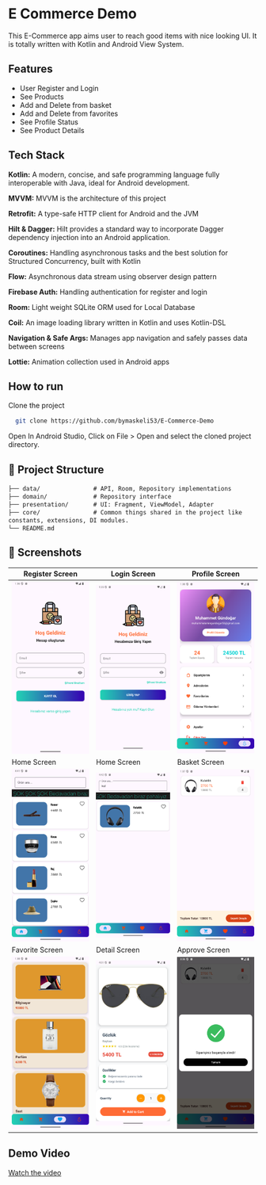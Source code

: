 # E Commerce Demo

This E-Commerce app aims user to reach good items with nice looking UI. It is totally written with Kotlin and Android View System.


## Features

- User Register and Login
- See Products
- Add and Delete from basket
- Add and Delete from favorites
- See Profile Status
- See Product Details


## Tech Stack

**Kotlin:** A modern, concise, and safe programming language fully interoperable with Java, ideal for Android development.

**MVVM:** MVVM is the architecture of this project

**Retrofit:** A type-safe HTTP client for Android and the JVM

**Hilt & Dagger:** Hilt provides a standard way to incorporate Dagger dependency injection into an Android application.

**Coroutines:** Handling asynchronous tasks and the best solution for Structured Concurrency, built with Kotlin

**Flow:** Asynchronous data stream using observer design pattern

**Firebase Auth:** Handling authentication for register and login

**Room:** Light weight SQLite ORM used for Local Database

**Coil:** An image loading library written in Kotlin and uses Kotlin-DSL

**Navigation & Safe Args:**  Manages app navigation and safely passes data between screens

**Lottie:** Animation collection used in Android apps


## How to run

Clone the project

```bash
  git clone https://github.com/bymaskeli53/E-Commerce-Demo
```

Open In Android Studio, Click on File > Open and select the cloned project directory.

## 📂 Project Structure

```
├── data/               # API, Room, Repository implementations
├── domain/             # Repository interface
├── presentation/       # UI: Fragment, ViewModel, Adapter
├── core/               # Common things shared in the project like constants, extensions, DI modules.
└── README.md
```

## 📸 Screenshots

| Register Screen | Login Screen | Profile Screen |
|------------|---------------|------------|
| ![Sign In](screenshots/ss_register.png) | ![Sign Up](screenshots/ss_login.png) | ![Forgot Password](screenshots/ss_profile.png) |
| Home Screen | Home Screen | Basket Screen |
| ![Home](screenshots/ss_home_2.png) | ![Home2](screenshots/ss_search_2.png) | ![Basket](screenshots/ss_basket.png) |
| Favorite Screen | Detail Screen | Approve Screen |
| ![Favorite](screenshots/ss_favorites.png) | ![Detail](screenshots/ss_detail.png) | ![Approve](screenshots/ss_approved.png) |

## Demo Video

[Watch the video](https://youtube.com/shorts/gS7jIrsqv00?feature=share)
